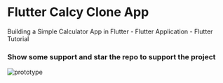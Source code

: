 
# Flutter Calcy  Clone App

Building a Simple Calculator  App in Flutter - Flutter Application  - Flutter Tutorial 



### Show some support and star the repo to support the project

![prototype](https://user-images.githubusercontent.com/52150317/127556031-ebdb2793-64a0-47f8-8649-e5a5beb9f51f.png)






